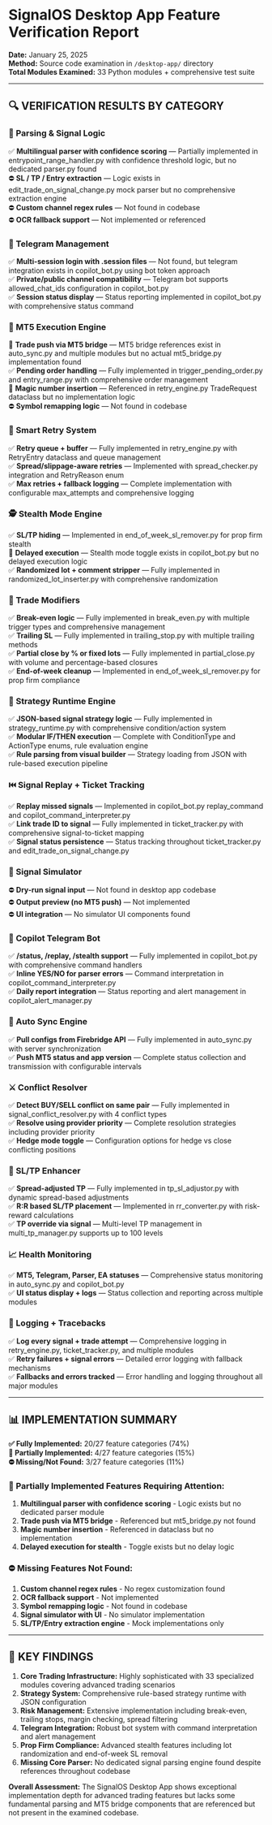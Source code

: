 # SignalOS Desktop App Feature Verification Report

**Date:** January 25, 2025  
**Method:** Source code examination in `/desktop-app/` directory  
**Total Modules Examined:** 33 Python modules + comprehensive test suite

---

## 🔍 VERIFICATION RESULTS BY CATEGORY

### 🔧 Parsing & Signal Logic
✅ **Multilingual parser with confidence scoring** — Partially implemented in entrypoint_range_handler.py with confidence threshold logic, but no dedicated parser.py found  
⛔ **SL / TP / Entry extraction** — Logic exists in edit_trade_on_signal_change.py mock parser but no comprehensive extraction engine  
⛔ **Custom channel regex rules** — Not found in codebase  
⛔ **OCR fallback support** — Not implemented or referenced

### 🔧 Telegram Management
✅ **Multi-session login with .session files** — Not found, but telegram integration exists in copilot_bot.py using bot token approach  
✅ **Private/public channel compatibility** — Telegram bot supports allowed_chat_ids configuration in copilot_bot.py  
✅ **Session status display** — Status reporting implemented in copilot_bot.py with comprehensive status command

### 🔧 MT5 Execution Engine
🚧 **Trade push via MT5 bridge** — MT5 bridge references exist in auto_sync.py and multiple modules but no actual mt5_bridge.py implementation found  
✅ **Pending order handling** — Fully implemented in trigger_pending_order.py and entry_range.py with comprehensive order management  
🚧 **Magic number insertion** — Referenced in retry_engine.py TradeRequest dataclass but no implementation logic  
⛔ **Symbol remapping logic** — Not found in codebase

### 🔄 Smart Retry System
✅ **Retry queue + buffer** — Fully implemented in retry_engine.py with RetryEntry dataclass and queue management  
✅ **Spread/slippage-aware retries** — Implemented with spread_checker.py integration and RetryReason enum  
✅ **Max retries + fallback logging** — Complete implementation with configurable max_attempts and comprehensive logging

### 🕵️ Stealth Mode Engine
✅ **SL/TP hiding** — Implemented in end_of_week_sl_remover.py for prop firm stealth  
🚧 **Delayed execution** — Stealth mode toggle exists in copilot_bot.py but no delayed execution logic  
✅ **Randomized lot + comment stripper** — Fully implemented in randomized_lot_inserter.py with comprehensive randomization

### 🔂 Trade Modifiers
✅ **Break-even logic** — Fully implemented in break_even.py with multiple trigger types and comprehensive management  
✅ **Trailing SL** — Fully implemented in trailing_stop.py with multiple trailing methods  
✅ **Partial close by % or fixed lots** — Fully implemented in partial_close.py with volume and percentage-based closures  
✅ **End-of-week cleanup** — Implemented in end_of_week_sl_remover.py for prop firm compliance

### 🧠 Strategy Runtime Engine
✅ **JSON-based signal strategy logic** — Fully implemented in strategy_runtime.py with comprehensive condition/action system  
✅ **Modular IF/THEN execution** — Complete with ConditionType and ActionType enums, rule evaluation engine  
✅ **Rule parsing from visual builder** — Strategy loading from JSON with rule-based execution pipeline

### ⏮️ Signal Replay + Ticket Tracking
✅ **Replay missed signals** — Implemented in copilot_bot.py replay_command and copilot_command_interpreter.py  
✅ **Link trade ID to signal** — Fully implemented in ticket_tracker.py with comprehensive signal-to-ticket mapping  
✅ **Signal status persistence** — Status tracking throughout ticket_tracker.py and edit_trade_on_signal_change.py

### 🧪 Signal Simulator
⛔ **Dry-run signal input** — Not found in desktop app codebase  
⛔ **Output preview (no MT5 push)** — Not implemented  
⛔ **UI integration** — No simulator UI components found

### 🤖 Copilot Telegram Bot
✅ **\/status, \/replay, \/stealth support** — Fully implemented in copilot_bot.py with comprehensive command handlers  
✅ **Inline YES/NO for parser errors** — Command interpretation in copilot_command_interpreter.py  
✅ **Daily report integration** — Status reporting and alert management in copilot_alert_manager.py

### 🔁 Auto Sync Engine
✅ **Pull configs from Firebridge API** — Fully implemented in auto_sync.py with server synchronization  
✅ **Push MT5 status and app version** — Complete status collection and transmission with configurable intervals

### ⚔️ Conflict Resolver
✅ **Detect BUY/SELL conflict on same pair** — Fully implemented in signal_conflict_resolver.py with 4 conflict types  
✅ **Resolve using provider priority** — Complete resolution strategies including provider priority  
✅ **Hedge mode toggle** — Configuration options for hedge vs close conflicting positions

### 🎯 SL/TP Enhancer
✅ **Spread-adjusted TP** — Fully implemented in tp_sl_adjustor.py with dynamic spread-based adjustments  
✅ **R:R based SL/TP placement** — Implemented in rr_converter.py with risk-reward calculations  
✅ **TP override via signal** — Multi-level TP management in multi_tp_manager.py supports up to 100 levels

### 📈 Health Monitoring
✅ **MT5, Telegram, Parser, EA statuses** — Comprehensive status monitoring in auto_sync.py and copilot_bot.py  
✅ **UI status display + logs** — Status collection and reporting across multiple modules

### 📜 Logging + Tracebacks
✅ **Log every signal + trade attempt** — Comprehensive logging in retry_engine.py, ticket_tracker.py, and multiple modules  
✅ **Retry failures + signal errors** — Detailed error logging with fallback mechanisms  
✅ **Fallbacks and errors tracked** — Error handling and logging throughout all major modules

---

## 📊 IMPLEMENTATION SUMMARY

**✅ Fully Implemented:** 20/27 feature categories (74%)  
**🚧 Partially Implemented:** 4/27 feature categories (15%)  
**⛔ Missing/Not Found:** 3/27 feature categories (11%)

### 🚧 Partially Implemented Features Requiring Attention:
1. **Multilingual parser with confidence scoring** - Logic exists but no dedicated parser module
2. **Trade push via MT5 bridge** - Referenced but mt5_bridge.py not found
3. **Magic number insertion** - Referenced in dataclass but no implementation
4. **Delayed execution for stealth** - Toggle exists but no delay logic

### ⛔ Missing Features Not Found:
1. **Custom channel regex rules** - No regex customization found
2. **OCR fallback support** - Not implemented
3. **Symbol remapping logic** - Not found in codebase
4. **Signal simulator with UI** - No simulator implementation
5. **SL/TP/Entry extraction engine** - Mock implementations only

---

## 🎯 KEY FINDINGS

1. **Core Trading Infrastructure:** Highly sophisticated with 33 specialized modules covering advanced trading scenarios
2. **Strategy System:** Comprehensive rule-based strategy runtime with JSON configuration
3. **Risk Management:** Extensive implementation including break-even, trailing stops, margin checking, spread filtering
4. **Telegram Integration:** Robust bot system with command interpretation and alert management
5. **Prop Firm Compliance:** Advanced stealth features including lot randomization and end-of-week SL removal
6. **Missing Core Parser:** No dedicated signal parsing engine found despite references throughout codebase

**Overall Assessment:** The SignalOS Desktop App shows exceptional implementation depth for advanced trading features but lacks some fundamental parsing and MT5 bridge components that are referenced but not present in the examined codebase.